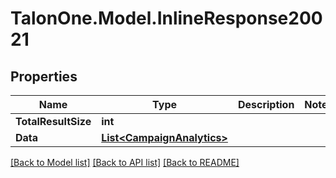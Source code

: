 # TalonOne.Model.InlineResponse20021
## Properties

Name | Type | Description | Notes
------------ | ------------- | ------------- | -------------
**TotalResultSize** | **int** |  | 
**Data** | [**List&lt;CampaignAnalytics&gt;**](CampaignAnalytics.md) |  | 

[[Back to Model list]](../README.md#documentation-for-models) [[Back to API list]](../README.md#documentation-for-api-endpoints) [[Back to README]](../README.md)

